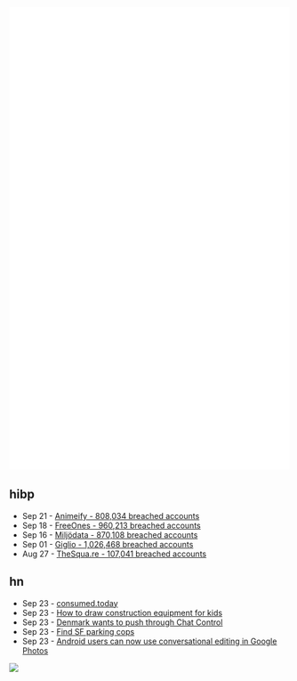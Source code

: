 ![Metrics](https://raw.githubusercontent.com/phixion/phixion/master/metrics.svg)

## hibp

<!--
for https://github.com/phixion/phixion/blob/main/.github/workflows/feeds.yml
-->
<!--START_SECTION:haveibeenpwnd-->
- Sep 21 - [Animeify - 808,034 breached accounts](https://haveibeenpwned.com/Breach/Animeify)
- Sep 18 - [FreeOnes - 960,213 breached accounts](https://haveibeenpwned.com/Breach/FreeOnes)
- Sep 16 - [Miljödata - 870,108 breached accounts](https://haveibeenpwned.com/Breach/Miljodata)
- Sep 01 - [Giglio - 1,026,468 breached accounts](https://haveibeenpwned.com/Breach/Giglio)
- Aug 27 - [TheSqua.re - 107,041 breached accounts](https://haveibeenpwned.com/Breach/TheSquare)
<!--END_SECTION:haveibeenpwnd-->

## hn

<!--
for https://github.com/phixion/phixion/blob/main/.github/workflows/feeds.yml
-->
<!--START_SECTION:hn-->
- Sep 23 - [consumed.today](https://consumed.today/)
- Sep 23 - [How to draw construction equipment for kids](https://alyssarosenberg.substack.com/p/how-to-draw-construction-equipment)
- Sep 23 - [Denmark wants to push through Chat Control](https://netzpolitik.org/2025/internes-protokoll-daenemark-will-chatkontrolle-durchdruecken/)
- Sep 23 - [Find SF parking cops](https://walzr.com/sf-parking/)
- Sep 23 - [Android users can now use conversational editing in Google Photos](https://blog.google/products/photos/android-conversational-editing-google-photos/)
<!--END_SECTION:hn-->

<!--
for https://yhype.me
-->
![](https://hit.yhype.me/github/profile?user_id=13013670)
